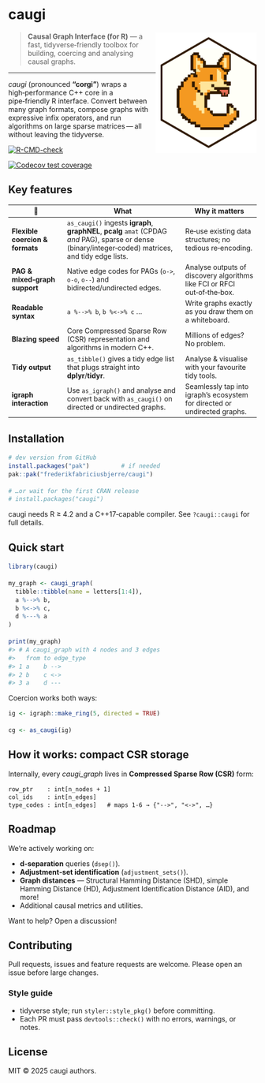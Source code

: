 # caugi&#x20;
<img src="man/figures/logo.svg" align="right" height="225" alt="" style="padding-left:10px;padding-top:10px;padding-bottom:10px;background-color:white;" />

> **Causal Graph Interface (for R)** — a fast, tidyverse‑friendly toolbox for building, coercing and analysing causal graphs.

---

*caugi* (pronounced **“corgi”**) wraps a high‑performance C++ core in a pipe‑friendly R interface. Convert between many graph formats, compose graphs with expressive infix operators, and run algorithms on large sparse matrices — all without leaving the tidyverse.
 
<!-- badges: start -->
[![R-CMD-check](https://github.com/frederikfabriciusbjerre/caugi/actions/workflows/R-CMD-check.yaml/badge.svg)](https://github.com/frederikfabriciusbjerre/caugi/actions/workflows/R-CMD-check.yaml)
<!-- badges: end -->

<!-- badges: start -->
[![Codecov test coverage](https://codecov.io/gh/frederikfabriciusbjerre/caugi/graph/badge.svg)](https://app.codecov.io/gh/frederikfabriciusbjerre/caugi)
<!-- badges: end -->

## Key features

| :rocket:                        | What                                                                                                                                                   | Why it matters                                                            |
| ------------------------------- | ------------------------------------------------------------------------------------------------------------------------------------------------------ | ------------------------------------------------------------------------- |
| **Flexible coercion & formats** | `as_caugi()` ingests **igraph**, **graphNEL**, **pcalg** `amat` (CPDAG *and* PAG), sparse or dense (binary/integer‑coded) matrices, and tidy edge lists. | Re‑use existing data structures; no tedious re‑encoding.                  |
| **PAG & mixed‑graph support**   | Native edge codes for PAGs (`o->`, `o-o`, `o--`) and bidirected/undirected edges.                                                                      | Analyse outputs of discovery algorithms like FCI or RFCI out‑of‑the‑box.  |
| **Readable syntax**             | `a %-->% b`, `b %<->% c` …                                                                                                                             | Write graphs exactly as you draw them on a whiteboard.                    |
| **Blazing speed**               | Core Compressed Sparse Row (CSR) representation and algorithms in modern C++.                                                                          | Millions of edges? No problem.                                            |
| **Tidy output**                 | `as_tibble()` gives a tidy edge list that plugs straight into **dplyr**/**tidyr**.                                                                     | Analyse & visualise with your favourite tidy tools.                       |
| **igraph interaction**                  | Use `as_igraph()` and analyse and convert back with `as_caugi()` on directed or undirected graphs.                                                                                                                         | Seamlessly tap into igraph’s ecosystem for directed or undirected graphs. |

## Installation

```r
# dev version from GitHub
install.packages("pak")         # if needed
pak::pak("frederikfabriciusbjerre/caugi")

# …or wait for the first CRAN release
# install.packages("caugi")
```

caugi needs R ≥ 4.2 and a C++17‑capable compiler. See `?caugi::caugi` for full details.

## Quick start

```r
library(caugi)

my_graph <- caugi_graph(
  tibble::tibble(name = letters[1:4]),
  a %-->% b,
  b %<->% c,
  d %---% a
)

print(my_graph)
#> # A caugi_graph with 4 nodes and 3 edges
#>   from to edge_type
#> 1 a    b -->
#> 2 b    c <->
#> 3 a    d ---
```

Coercion works both ways:

```r
ig <- igraph::make_ring(5, directed = TRUE)

cg <- as_caugi(ig)
```

## How it works: compact CSR storage

Internally, every *caugi\_graph* lives in **Compressed Sparse Row (CSR)** form:

```
row_ptr    : int[n_nodes + 1]
col_ids    : int[n_edges]
type_codes : int[n_edges]   # maps 1‑6 → {"-->", "<->", …}
```

## Roadmap

We’re actively working on:

* **d‑separation** queries (`dsep()`).
* **Adjustment‑set identification** (`adjustment_sets()`).
* **Graph distances** — Structural Hamming Distance (SHD), simple Hamming Distance (HD), Adjustment Identification Distance (AID), and more!
* Additional causal metrics and utilities.

Want to help? Open a discussion!

## Contributing

Pull requests, issues and feature requests are welcome. Please open an issue before large changes.

### Style guide

* tidyverse style; run `styler::style_pkg()` before committing.
* Each PR must pass `devtools::check()` with no errors, warnings, or notes.

## License

MIT © 2025 caugi authors.

